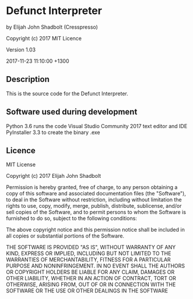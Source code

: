 # Defunct Interpreter

by Elijah John Shadbolt (Cresspresso)

Copyright (c) 2017    MIT Licence

Version 1.03

2017-11-23 11:10:00 +1300

## Description

This is the source code for the Defunct Interpreter.

## Software used during development

Python 3.6 	runs the code
Visual Studio Community 2017 	text editor and IDE
PyInstaller 3.3 	to create the binary .exe

## Licence

MIT License

Copyright (c) 2017 Elijah John Shadbolt

Permission is hereby granted, free of charge, to any person obtaining a copy
of this software and associated documentation files (the "Software"), to deal
in the Software without restriction, including without limitation the rights
to use, copy, modify, merge, publish, distribute, sublicense, and/or sell
copies of the Software, and to permit persons to whom the Software is
furnished to do so, subject to the following conditions:

The above copyright notice and this permission notice shall be included in all
copies or substantial portions of the Software.

THE SOFTWARE IS PROVIDED "AS IS", WITHOUT WARRANTY OF ANY KIND, EXPRESS OR
IMPLIED, INCLUDING BUT NOT LIMITED TO THE WARRANTIES OF MERCHANTABILITY,
FITNESS FOR A PARTICULAR PURPOSE AND NONINFRINGEMENT. IN NO EVENT SHALL THE
AUTHORS OR COPYRIGHT HOLDERS BE LIABLE FOR ANY CLAIM, DAMAGES OR OTHER
LIABILITY, WHETHER IN AN ACTION OF CONTRACT, TORT OR OTHERWISE, ARISING FROM,
OUT OF OR IN CONNECTION WITH THE SOFTWARE OR THE USE OR OTHER DEALINGS IN THE
SOFTWARE


